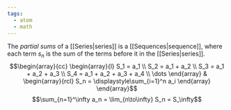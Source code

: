 ```yaml
---
tags:
  - atom
  - math
---
```

The *partial sums* of a [[Series|series]] is a [[Sequences|sequence]], where each term $s_n$ is the sum of the terms before it in the [[Series|series]].
$$\begin{array}{cc}
	\begin{array}{l}
		S_1 = a_1 \\
		S_2 = a_1 + a_2 \\
		S_3 = a_1 + a_2 + a_3 \\
		S_4 = a_1 + a_2 + a_3 + a_4 \\
		\dots
	\end{array}
	&
	\begin{array}{rcl}
		S_n = \displaystyle\sum_{i=1}^n a_i
	\end{array}
\end{array}$$
$$\sum_{n=1}^\infty a_n = \lim_{n\to\infty} S_n = S_\infty$$
